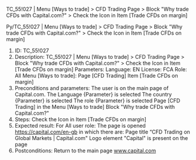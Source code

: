 TC_55!027 | Menu [Ways to trade] > CFD Trading Page > Block "Why trade CFDs with Capital.com?" > Check the Icon in Item [Trade CFDs on margin]



Py/TC_55!027 | Menu [Ways to trade] > CFD Trading Page > Block  "Why trade CFDs with Capital.com?" > Check the Icon in Item [Trade CFDs on margin]
1. ID: TC_55!027
2. Description:
TC_55!027 | Menu [Ways to trade] > CFD Trading Page > Block "Why trade CFDs with Capital.com?" > Check the Icon in Item [Trade CFDs on margin]
Parameters:
Language: EN
License: FCA
Role: All
Menu [Ways to trade]: Page [CFD Trading]
Item [Trade CFDs on margin]
3. Preconditions and parameters:
The user is on the main page of Capital.com.
The Language {Parameter} is selected 
The country {Parameter} is selected
The role {Parameter} is selected
Page [CFD Trading] in the Menu [Ways to trade]
Block "Why trade CFDs with Capital.com?"
4.  Steps:
        Check the Icon in Item [Trade CFDs on margin]
5. Expected result:
For All user role:
The page is opened  https://capital.com/en-gb in which there are:
Page title “CFD Trading on Global Markets | Capital.com"
Logo element "Capital" is present on the page
6. Postconditions:
Return to the main page www.capital.com
